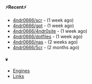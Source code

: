 #### ⚡Recent⚡

- [4ndr0666/scr](https://github.com/4ndr0666/scr) - (1 week ago)
- [4ndr0666/gpt](https://github.com/4ndr0666/gpt) - (1 week ago)
- [4ndr0666/4ndr0site](https://github.com/4ndr0666/4ndr0site) - (1 week ago)
- [4ndr0666/dotfiles](https://github.com/4ndr0666/dotfiles) - (1 week ago)
- [4ndr0666/nas](https://github.com/4ndr0666/nas) - (2 weeks ago)
- [4ndr0666/5cr](https://github.com/4ndr0666/5cr) - (2 months ago)

#### 💀
- [Engines](https://github.com/hoothin/SearchJumper/discussions/73)
- [Links](https://github.com/4ndr0666/Links/blob/main/README.md)

